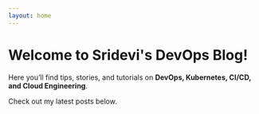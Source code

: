 ```yaml
---
layout: home
---
```


# Welcome to Sridevi's DevOps Blog!

Here you’ll find tips, stories, and tutorials on **DevOps, Kubernetes, CI/CD, and Cloud Engineering**.

Check out my latest posts below.
